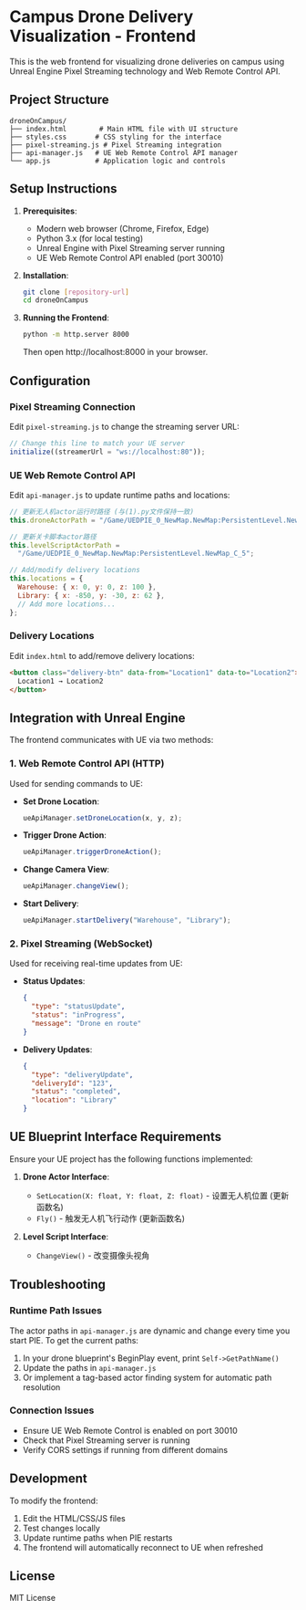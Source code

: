 # Campus Drone Delivery Visualization - Frontend

This is the web frontend for visualizing drone deliveries on campus using Unreal Engine Pixel Streaming technology and Web Remote Control API.

## Project Structure

```
droneOnCampus/
├── index.html        # Main HTML file with UI structure
├── styles.css       # CSS styling for the interface
├── pixel-streaming.js # Pixel Streaming integration
├── api-manager.js   # UE Web Remote Control API manager
└── app.js           # Application logic and controls
```

## Setup Instructions

1. **Prerequisites**:

   - Modern web browser (Chrome, Firefox, Edge)
   - Python 3.x (for local testing)
   - Unreal Engine with Pixel Streaming server running
   - UE Web Remote Control API enabled (port 30010)

2. **Installation**:

   ```bash
   git clone [repository-url]
   cd droneOnCampus
   ```

3. **Running the Frontend**:
   ```bash
   python -m http.server 8000
   ```
   Then open http://localhost:8000 in your browser.

## Configuration

### Pixel Streaming Connection

Edit `pixel-streaming.js` to change the streaming server URL:

```javascript
// Change this line to match your UE server
initialize((streamerUrl = "ws://localhost:80"));
```

### UE Web Remote Control API

Edit `api-manager.js` to update runtime paths and locations:

```javascript
// 更新无人机actor运行时路径 (与(1).py文件保持一致)
this.droneActorPath = "/Game/UEDPIE_0_NewMap.NewMap:PersistentLevel.NewMap_C_5";

// 更新关卡脚本actor路径
this.levelScriptActorPath =
  "/Game/UEDPIE_0_NewMap.NewMap:PersistentLevel.NewMap_C_5";

// Add/modify delivery locations
this.locations = {
  Warehouse: { x: 0, y: 0, z: 100 },
  Library: { x: -850, y: -30, z: 62 },
  // Add more locations...
};
```

### Delivery Locations

Edit `index.html` to add/remove delivery locations:

```html
<button class="delivery-btn" data-from="Location1" data-to="Location2">
  Location1 → Location2
</button>
```

## Integration with Unreal Engine

The frontend communicates with UE via two methods:

### 1. Web Remote Control API (HTTP)

Used for sending commands to UE:

- **Set Drone Location**:

  ```javascript
  ueApiManager.setDroneLocation(x, y, z);
  ```

- **Trigger Drone Action**:

  ```javascript
  ueApiManager.triggerDroneAction();
  ```

- **Change Camera View**:

  ```javascript
  ueApiManager.changeView();
  ```

- **Start Delivery**:
  ```javascript
  ueApiManager.startDelivery("Warehouse", "Library");
  ```

### 2. Pixel Streaming (WebSocket)

Used for receiving real-time updates from UE:

- **Status Updates**:

  ```json
  {
    "type": "statusUpdate",
    "status": "inProgress",
    "message": "Drone en route"
  }
  ```

- **Delivery Updates**:
  ```json
  {
    "type": "deliveryUpdate",
    "deliveryId": "123",
    "status": "completed",
    "location": "Library"
  }
  ```

## UE Blueprint Interface Requirements

Ensure your UE project has the following functions implemented:

1. **Drone Actor Interface**:

   - `SetLocation(X: float, Y: float, Z: float)` - 设置无人机位置 (更新函数名)
   - `Fly()` - 触发无人机飞行动作 (更新函数名)

2. **Level Script Interface**:
   - `ChangeView()` - 改变摄像头视角

## Troubleshooting

### Runtime Path Issues

The actor paths in `api-manager.js` are dynamic and change every time you start PIE. To get the current paths:

1. In your drone blueprint's BeginPlay event, print `Self->GetPathName()`
2. Update the paths in `api-manager.js`
3. Or implement a tag-based actor finding system for automatic path resolution

### Connection Issues

- Ensure UE Web Remote Control is enabled on port 30010
- Check that Pixel Streaming server is running
- Verify CORS settings if running from different domains

## Development

To modify the frontend:

1. Edit the HTML/CSS/JS files
2. Test changes locally
3. Update runtime paths when PIE restarts
4. The frontend will automatically reconnect to UE when refreshed

## License

MIT License
